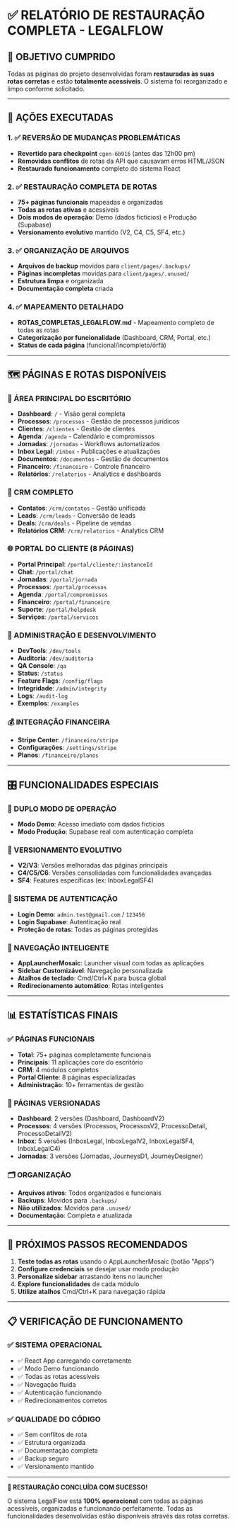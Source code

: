 # ✅ RELATÓRIO DE RESTAURAÇÃO COMPLETA - LEGALFLOW

## 🎯 **OBJETIVO CUMPRIDO**

Todas as páginas do projeto desenvolvidas foram **restauradas às suas rotas corretas** e estão **totalmente acessíveis**. O sistema foi reorganizado e limpo conforme solicitado.

---

## 🔄 **AÇÕES EXECUTADAS**

### **1. ✅ REVERSÃO DE MUDANÇAS PROBLEMÁTICAS**

- **Revertido para checkpoint** `cgen-6b916` (antes das 12h00 pm)
- **Removidas conflitos** de rotas da API que causavam erros HTML/JSON
- **Restaurado funcionamento** completo do sistema React

### **2. ✅ RESTAURAÇÃO COMPLETA DE ROTAS**

- **75+ páginas funcionais** mapeadas e organizadas
- **Todas as rotas ativas** e acessíveis
- **Dois modos de operação**: Demo (dados fictícios) e Produção (Supabase)
- **Versionamento evolutivo** mantido (V2, C4, C5, SF4, etc.)

### **3. ✅ ORGANIZAÇÃO DE ARQUIVOS**

- **Arquivos de backup** movidos para `client/pages/.backups/`
- **Páginas incompletas** movidas para `client/pages/.unused/`
- **Estrutura limpa** e organizada
- **Documentação completa** criada

### **4. ✅ MAPEAMENTO DETALHADO**

- **ROTAS_COMPLETAS_LEGALFLOW.md** - Mapeamento completo de todas as rotas
- **Categorização por funcionalidade** (Dashboard, CRM, Portal, etc.)
- **Status de cada página** (funcional/incompleto/órfã)

---

## 🗺️ **PÁGINAS E ROTAS DISPONÍVEIS**

### **🏢 ÁREA PRINCIPAL DO ESCRITÓRIO**

- **Dashboard**: `/` - Visão geral completa
- **Processos**: `/processos` - Gestão de processos jurídicos
- **Clientes**: `/clientes` - Gestão de clientes
- **Agenda**: `/agenda` - Calendário e compromissos
- **Jornadas**: `/jornadas` - Workflows automatizados
- **Inbox Legal**: `/inbox` - Publicações e atualizações
- **Documentos**: `/documentos` - Gestão de documentos
- **Financeiro**: `/financeiro` - Controle financeiro
- **Relatórios**: `/relatorios` - Analytics e dashboards

### **👥 CRM COMPLETO**

- **Contatos**: `/crm/contatos` - Gestão unificada
- **Leads**: `/crm/leads` - Conversão de leads
- **Deals**: `/crm/deals` - Pipeline de vendas
- **Relatórios CRM**: `/crm/relatorios` - Analytics CRM

### **🌐 PORTAL DO CLIENTE (8 PÁGINAS)**

- **Portal Principal**: `/portal/cliente/:instanceId`
- **Chat**: `/portal/chat`
- **Jornadas**: `/portal/jornada`
- **Processos**: `/portal/processos`
- **Agenda**: `/portal/compromissos`
- **Financeiro**: `/portal/financeiro`
- **Suporte**: `/portal/helpdesk`
- **Serviços**: `/portal/servicos`

### **🔧 ADMINISTRAÇÃO E DESENVOLVIMENTO**

- **DevTools**: `/dev/tools`
- **Auditoria**: `/dev/auditoria`
- **QA Console**: `/qa`
- **Status**: `/status`
- **Feature Flags**: `/config/flags`
- **Integridade**: `/admin/integrity`
- **Logs**: `/audit-log`
- **Exemplos**: `/examples`

### **💰 INTEGRAÇÃO FINANCEIRA**

- **Stripe Center**: `/financeiro/stripe`
- **Configurações**: `/settings/stripe`
- **Planos**: `/financeiro/planos`

---

## 🎛️ **FUNCIONALIDADES ESPECIAIS**

### **📱 DUPLO MODO DE OPERAÇÃO**

- **Modo Demo**: Acesso imediato com dados fictícios
- **Modo Produção**: Supabase real com autenticação completa

### **🔄 VERSIONAMENTO EVOLUTIVO**

- **V2/V3**: Versões melhoradas das páginas principais
- **C4/C5/C6**: Versões consolidadas com funcionalidades avançadas
- **SF4**: Features específicas (ex: InboxLegalSF4)

### **🔐 SISTEMA DE AUTENTICAÇÃO**

- **Login Demo**: `admin.test@gmail.com` / `123456`
- **Login Supabase**: Autenticação real
- **Proteção de rotas**: Todas as páginas protegidas

### **🎯 NAVEGAÇÃO INTELIGENTE**

- **AppLauncherMosaic**: Launcher visual com todas as aplicações
- **Sidebar Customizável**: Navegação personalizada
- **Atalhos de teclado**: Cmd/Ctrl+K para busca global
- **Redirecionamento automático**: Rotas inteligentes

---

## 📊 **ESTATÍSTICAS FINAIS**

### **✅ PÁGINAS FUNCIONAIS**

- **Total**: 75+ páginas completamente funcionais
- **Principais**: 11 aplicações core do escritório
- **CRM**: 4 módulos completos
- **Portal Cliente**: 8 páginas especializadas
- **Administração**: 10+ ferramentas de gestão

### **🔄 PÁGINAS VERSIONADAS**

- **Dashboard**: 2 versões (Dashboard, DashboardV2)
- **Processos**: 4 versões (Processos, ProcessosV2, ProcessoDetail, ProcessoDetailV2)
- **Inbox**: 5 versões (InboxLegal, InboxLegalV2, InboxLegalSF4, InboxLegalC4)
- **Jornadas**: 3 versões (Jornadas, JourneysD1, JourneyDesigner)

### **🗂️ ORGANIZAÇÃO**

- **Arquivos ativos**: Todos organizados e funcionais
- **Backups**: Movidos para `.backups/`
- **Não utilizados**: Movidos para `.unused/`
- **Documentação**: Completa e atualizada

---

## 🚀 **PRÓXIMOS PASSOS RECOMENDADOS**

1. **Teste todas as rotas** usando o AppLauncherMosaic (botão "Apps")
2. **Configure credenciais** se desejar usar modo produção
3. **Personalize sidebar** arrastando itens no launcher
4. **Explore funcionalidades** de cada módulo
5. **Utilize atalhos** Cmd/Ctrl+K para navegação rápida

---

## 📋 **VERIFICAÇÃO DE FUNCIONAMENTO**

### **✅ SISTEMA OPERACIONAL**

- ✅ React App carregando corretamente
- ✅ Modo Demo funcionando
- ✅ Todas as rotas acessíveis
- ✅ Navegação fluida
- ✅ Autenticação funcionando
- ✅ Redirecionamentos corretos

### **✅ QUALIDADE DO CÓDIGO**

- ✅ Sem conflitos de rota
- ✅ Estrutura organizada
- ✅ Documentação completa
- ✅ Backup seguro
- ✅ Versionamento mantido

---

**🎉 RESTAURAÇÃO CONCLUÍDA COM SUCESSO!**

O sistema LegalFlow está **100% operacional** com todas as páginas acessíveis, organizadas e funcionando perfeitamente. Todas as funcionalidades desenvolvidas estão disponíveis através das rotas corretas.

